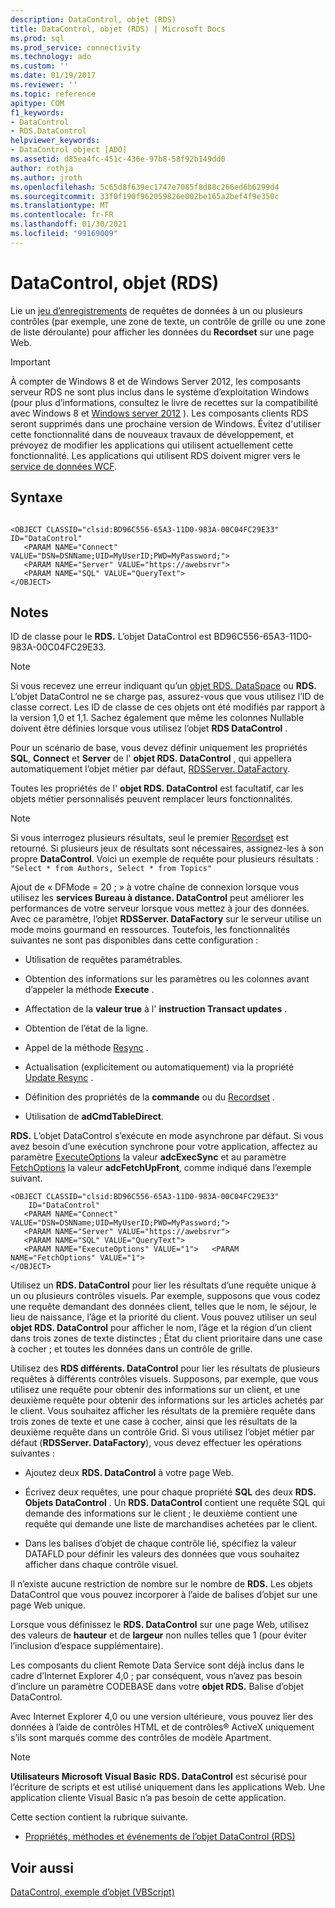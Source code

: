 ```yaml
---
description: DataControl, objet (RDS)
title: DataControl, objet (RDS) | Microsoft Docs
ms.prod: sql
ms.prod_service: connectivity
ms.technology: ado
ms.custom: ''
ms.date: 01/19/2017
ms.reviewer: ''
ms.topic: reference
apitype: COM
f1_keywords:
- DataControl
- RDS.DataControl
helpviewer_keywords:
- DataControl object [ADO]
ms.assetid: d85ea4fc-451c-436e-97b8-58f92b149dd0
author: rothja
ms.author: jroth
ms.openlocfilehash: 5c65d8f639ec1747e7085f8d88c266ed6b6299d4
ms.sourcegitcommit: 33f0f190f962059826e002be165a2bef4f9e350c
ms.translationtype: MT
ms.contentlocale: fr-FR
ms.lasthandoff: 01/30/2021
ms.locfileid: "99169009"
---
```

# <a name="datacontrol-object-rds"></a>DataControl, objet (RDS)
Lie un [jeu d’enregistrements](../ado-api/recordset-object-ado.md) de requêtes de données à un ou plusieurs contrôles (par exemple, une zone de texte, un contrôle de grille ou une zone de liste déroulante) pour afficher les données du **Recordset** sur une page Web.  
  
> [!IMPORTANT]
>  À compter de Windows 8 et de Windows Server 2012, les composants serveur RDS ne sont plus inclus dans le système d’exploitation Windows (pour plus d’informations, consultez le livre de recettes sur la compatibilité avec Windows 8 et [Windows server 2012](https://www.microsoft.com/download/details.aspx?id=27416) ). Les composants clients RDS seront supprimés dans une prochaine version de Windows. Évitez d'utiliser cette fonctionnalité dans de nouveaux travaux de développement, et prévoyez de modifier les applications qui utilisent actuellement cette fonctionnalité. Les applications qui utilisent RDS doivent migrer vers le [service de données WCF](/dotnet/framework/wcf/).  
  
## <a name="syntax"></a>Syntaxe  
  
```  
  
<OBJECT CLASSID="clsid:BD96C556-65A3-11D0-983A-00C04FC29E33" ID="DataControl"  
   <PARAM NAME="Connect" VALUE="DSN=DSNName;UID=MyUserID;PWD=MyPassword;">  
   <PARAM NAME="Server" VALUE="https://awebsrvr">  
   <PARAM NAME="SQL" VALUE="QueryText">  
</OBJECT>  
```  
  
## <a name="remarks"></a>Notes  
 ID de classe pour le **RDS.** L’objet DataControl est BD96C556-65A3-11D0-983A-00C04FC29E33.  
  
> [!NOTE]
>  Si vous recevez une erreur indiquant qu’un [objet RDS. DataSpace](./dataspace-object-rds.md) ou **RDS.** L’objet DataControl ne se charge pas, assurez-vous que vous utilisez l’ID de classe correct. Les ID de classe de ces objets ont été modifiés par rapport à la version 1,0 et 1,1. Sachez également que même les colonnes Nullable doivent être définies lorsque vous utilisez l’objet **RDS DataControl** .  
  
 Pour un scénario de base, vous devez définir uniquement les propriétés **SQL**, **Connect** et **Server** de l' **objet RDS. DataControl** , qui appellera automatiquement l’objet métier par défaut, [RDSServer. DataFactory](./datafactory-object-rdsserver.md).  
  
 Toutes les propriétés de l' **objet RDS. DataControl** est facultatif, car les objets métier personnalisés peuvent remplacer leurs fonctionnalités.  
  
> [!NOTE]
>  Si vous interrogez plusieurs résultats, seul le premier [Recordset](../ado-api/recordset-object-ado.md) est retourné. Si plusieurs jeux de résultats sont nécessaires, assignez-les à son propre **DataControl**. Voici un exemple de requête pour plusieurs résultats : `"Select * from Authors, Select * from Topics"`  
  
 Ajout de « DFMode = 20 ; » à votre chaîne de connexion lorsque vous utilisez les **services Bureau à distance. DataControl** peut améliorer les performances de votre serveur lorsque vous mettez à jour des données. Avec ce paramètre, l’objet **RDSServer. DataFactory** sur le serveur utilise un mode moins gourmand en ressources. Toutefois, les fonctionnalités suivantes ne sont pas disponibles dans cette configuration :  
  
-   Utilisation de requêtes paramétrables.  
  
-   Obtention des informations sur les paramètres ou les colonnes avant d’appeler la méthode **Execute** .  
  
-   Affectation de la **valeur true** à l' **instruction Transact updates** .  
  
-   Obtention de l’état de la ligne.  
  
-   Appel de la méthode [Resync](../ado-api/resync-method.md) .  
  
-   Actualisation (explicitement ou automatiquement) via la propriété [Update Resync](../ado-api/update-resync-property-dynamic-ado.md) .  
  
-   Définition des propriétés de la **commande** ou du [Recordset](./recordset-sourcerecordset-properties-rds.md) .  
  
-   Utilisation de **adCmdTableDirect**.  
  
 **RDS.** L’objet DataControl s’exécute en mode asynchrone par défaut. Si vous avez besoin d’une exécution synchrone pour votre application, affectez au paramètre [ExecuteOptions](./executeoptions-property-rds.md) la valeur **adcExecSync** et au paramètre [FetchOptions](./fetchoptions-property-rds.md) la valeur **adcFetchUpFront**, comme indiqué dans l’exemple suivant.  
  
```  
<OBJECT CLASSID="clsid:BD96C556-65A3-11D0-983A-00C04FC29E33"   
    ID="DataControl"  
   <PARAM NAME="Connect" VALUE="DSN=DSNName;UID=MyUserID;PWD=MyPassword;">  
   <PARAM NAME="Server" VALUE="https://awebsrvr">  
   <PARAM NAME="SQL" VALUE="QueryText">  
   <PARAM NAME="ExecuteOptions" VALUE="1">   <PARAM NAME="FetchOptions" VALUE="1">  
</OBJECT>  
```  
  
 Utilisez un **RDS. DataControl** pour lier les résultats d’une requête unique à un ou plusieurs contrôles visuels. Par exemple, supposons que vous codez une requête demandant des données client, telles que le nom, le séjour, le lieu de naissance, l’âge et la priorité du client. Vous pouvez utiliser un seul **objet RDS. DataControl** pour afficher le nom, l’âge et la région d’un client dans trois zones de texte distinctes ; État du client prioritaire dans une case à cocher ; et toutes les données dans un contrôle de grille.  
  
 Utilisez des **RDS différents. DataControl** pour lier les résultats de plusieurs requêtes à différents contrôles visuels. Supposons, par exemple, que vous utilisez une requête pour obtenir des informations sur un client, et une deuxième requête pour obtenir des informations sur les articles achetés par le client. Vous souhaitez afficher les résultats de la première requête dans trois zones de texte et une case à cocher, ainsi que les résultats de la deuxième requête dans un contrôle Grid. Si vous utilisez l’objet métier par défaut (**RDSServer. DataFactory**), vous devez effectuer les opérations suivantes :  
  
-   Ajoutez deux **RDS. DataControl** à votre page Web.  
  
-   Écrivez deux requêtes, une pour chaque propriété **SQL** des deux **RDS. Objets DataControl** . Un **RDS. DataControl** contient une requête SQL qui demande des informations sur le client ; le deuxième contient une requête qui demande une liste de marchandises achetées par le client.  
  
-   Dans les balises d’objet de chaque contrôle lié, spécifiez la valeur DATAFLD pour définir les valeurs des données que vous souhaitez afficher dans chaque contrôle visuel.  
  
 Il n’existe aucune restriction de nombre sur le nombre de **RDS.** Les objets DataControl que vous pouvez incorporer à l’aide de balises d’objet sur une page Web unique.  
  
 Lorsque vous définissez le **RDS. DataControl** sur une page Web, utilisez des valeurs de **hauteur** et de **largeur** non nulles telles que 1 (pour éviter l’inclusion d’espace supplémentaire).  
  
 Les composants du client Remote Data Service sont déjà inclus dans le cadre d’Internet Explorer 4,0 ; par conséquent, vous n’avez pas besoin d’inclure un paramètre CODEBASE dans votre **objet RDS.** Balise d’objet DataControl.  
  
 Avec Internet Explorer 4,0 ou une version ultérieure, vous pouvez lier des données à l’aide de contrôles HTML et de contrôles® ActiveX uniquement s’ils sont marqués comme des contrôles de modèle Apartment.  
  
> [!NOTE]
>  **Utilisateurs Microsoft Visual Basic** **RDS. DataControl** est sécurisé pour l’écriture de scripts et est utilisé uniquement dans les applications Web. Une application cliente Visual Basic n’a pas besoin de cette application.  
  
 Cette section contient la rubrique suivante.  
  
-   [Propriétés, méthodes et événements de l’objet DataControl (RDS)](./datacontrol-object-rds-properties-methods-and-events.md)  
  
## <a name="see-also"></a>Voir aussi  
 [DataControl, exemple d’objet (VBScript)](./datacontrol-object-example-vbscript.md)